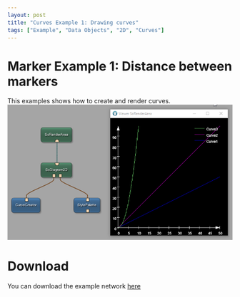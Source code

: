 ```yaml
---
layout: post
title: "Curves Example 1: Drawing curves"
tags: ["Example", "Data Objects", "2D", "Curves"]
---
```


# Marker Example 1: Distance between markers
This examples shows how to create and render curves.
![Screenshot](/examples/data_objects/curves/example1/image.png)

# Download
You can download the example network [here](/examples/data_objects/curves/example1/Curves.mlab)
